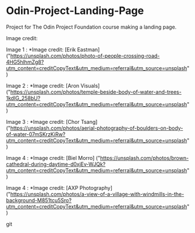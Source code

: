 # Odin-Project-Landing-Page

Project for The Odin Project Foundation course making a landing page.

Image credit:

Image 1 : *Image credit: [Erik Eastman] ("https://unsplash.com/photos/photo-of-people-crossing-road-4HG5hlhmZg8?utm_content=creditCopyText&utm_medium=referral&utm_source=unsplash")

Image 2 : *Image credit: [Aron Visuals] ("https://unsplash.com/photos/temple-beside-body-of-water-and-trees-1kdIG_258bU?utm_content=creditCopyText&utm_medium=referral&utm_source=unsplash") 

Image 3 : *Image credit: [Chor Tsang] ("https://unsplash.com/photos/aerial-photography-of-boulders-on-body-of-water-07mSKrzKiRw?utm_content=creditCopyText&utm_medium=referral&utm_source=unsplash") 

Image 4 : *Image credit: [Biel Morro] ("https://unsplash.com/photos/brown-cathedral-during-daytime-d0xjEv-WJQk?utm_content=creditCopyText&utm_medium=referral&utm_source=unsplash") 

Image 4 : *Image credit: [AXP Photography] ("https://unsplash.com/photos/a-view-of-a-village-with-windmills-in-the-background-M851tcu5Sro?utm_content=creditCopyText&utm_medium=referral&utm_source=unsplash") 

git 
  
  